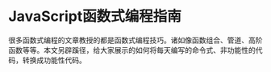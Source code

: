 # JavaScript函数式编程指南

很多函数式编程的文章教授的都是函数式编程技巧。诸如像函数组合、管道、高阶函数等等。本文另辟蹊径，给大家展示的如何将每天编写的命令式、非功能性的代码，转换成功能性代码。